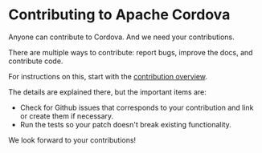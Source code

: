 <!--
#
# Licensed to the Apache Software Foundation (ASF) under one
# or more contributor license agreements.  See the NOTICE file
# distributed with this work for additional information
# regarding copyright ownership.  The ASF licenses this file
# to you under the Apache License, Version 2.0 (the
# "License"); you may not use this file except in compliance
# with the License.  You may obtain a copy of the License at
#
# http://www.apache.org/licenses/LICENSE-2.0
#
# Unless required by applicable law or agreed to in writing,
# software distributed under the License is distributed on an
# "AS IS" BASIS, WITHOUT WARRANTIES OR CONDITIONS OF ANY
#  KIND, either express or implied.  See the License for the
# specific language governing permissions and limitations
# under the License.
#
-->

# Contributing to Apache Cordova

Anyone can contribute to Cordova. And we need your contributions.

There are multiple ways to contribute: report bugs, improve the docs, and
contribute code.

For instructions on this, start with the
[contribution overview](http://cordova.apache.org/contribute/).

The details are explained there, but the important items are:
 - Check for Github issues that corresponds to your contribution and link or create them if necessary.
 - Run the tests so your patch doesn't break existing functionality.

We look forward to your contributions!

